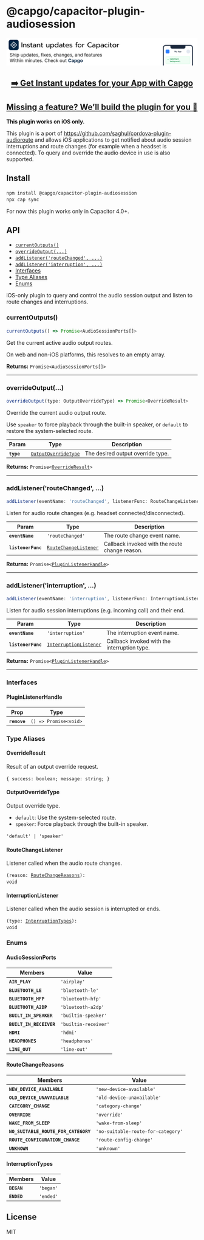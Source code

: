 # @capgo/capacitor-plugin-audiosession
 <a href="https://capgo.app/"><img src='https://raw.githubusercontent.com/Cap-go/capgo/main/assets/capgo_banner.png' alt='Capgo - Instant updates for capacitor'/></a>

<div align="center">
  <h2><a href="https://capgo.app/?ref=plugin"> ➡️ Get Instant updates for your App with Capgo</a></h2>
  <h2><a href="https://capgo.app/consulting/?ref=plugin"> Missing a feature? We’ll build the plugin for you 💪</a></h2>
</div>


**This plugin works on iOS only.**

This plugin is a port of <https://github.com/saghul/cordova-plugin-audioroute> and allows iOS applications to get notified about audio session interruptions and route changes (for example when a headset is connected). To query and override the audio device in use is also supported.

## Install

```bash
npm install @capgo/capacitor-plugin-audiosession
npx cap sync
```

For now this plugin works only in Capacitor 4.0+.

## API

<docgen-index>

* [`currentOutputs()`](#currentoutputs)
* [`overrideOutput(...)`](#overrideoutput)
* [`addListener('routeChanged', ...)`](#addlistenerroutechanged-)
* [`addListener('interruption', ...)`](#addlistenerinterruption-)
* [Interfaces](#interfaces)
* [Type Aliases](#type-aliases)
* [Enums](#enums)

</docgen-index>

<docgen-api>
<!--Update the source file JSDoc comments and rerun docgen to update the docs below-->

iOS-only plugin to query and control the audio session output and listen to
route changes and interruptions.

### currentOutputs()

```typescript
currentOutputs() => Promise<AudioSessionPorts[]>
```

Get the current active audio output routes.

On web and non-iOS platforms, this resolves to an empty array.

**Returns:** <code>Promise&lt;AudioSessionPorts[]&gt;</code>

--------------------


### overrideOutput(...)

```typescript
overrideOutput(type: OutputOverrideType) => Promise<OverrideResult>
```

Override the current audio output route.

Use `speaker` to force playback through the built-in speaker, or
`default` to restore the system-selected route.

| Param      | Type                                                              | Description                       |
| ---------- | ----------------------------------------------------------------- | --------------------------------- |
| **`type`** | <code><a href="#outputoverridetype">OutputOverrideType</a></code> | The desired output override type. |

**Returns:** <code>Promise&lt;<a href="#overrideresult">OverrideResult</a>&gt;</code>

--------------------


### addListener('routeChanged', ...)

```typescript
addListener(eventName: 'routeChanged', listenerFunc: RouteChangeListener) => Promise<PluginListenerHandle>
```

Listen for audio route changes (e.g. headset connected/disconnected).

| Param              | Type                                                                | Description                                    |
| ------------------ | ------------------------------------------------------------------- | ---------------------------------------------- |
| **`eventName`**    | <code>'routeChanged'</code>                                         | The route change event name.                   |
| **`listenerFunc`** | <code><a href="#routechangelistener">RouteChangeListener</a></code> | Callback invoked with the route change reason. |

**Returns:** <code>Promise&lt;<a href="#pluginlistenerhandle">PluginListenerHandle</a>&gt;</code>

--------------------


### addListener('interruption', ...)

```typescript
addListener(eventName: 'interruption', listenerFunc: InterruptionListener) => Promise<PluginListenerHandle>
```

Listen for audio session interruptions (e.g. incoming call) and their end.

| Param              | Type                                                                  | Description                                  |
| ------------------ | --------------------------------------------------------------------- | -------------------------------------------- |
| **`eventName`**    | <code>'interruption'</code>                                           | The interruption event name.                 |
| **`listenerFunc`** | <code><a href="#interruptionlistener">InterruptionListener</a></code> | Callback invoked with the interruption type. |

**Returns:** <code>Promise&lt;<a href="#pluginlistenerhandle">PluginListenerHandle</a>&gt;</code>

--------------------


### Interfaces


#### PluginListenerHandle

| Prop         | Type                                      |
| ------------ | ----------------------------------------- |
| **`remove`** | <code>() =&gt; Promise&lt;void&gt;</code> |


### Type Aliases


#### OverrideResult

Result of an output override request.

<code>{ success: boolean; message: string; }</code>


#### OutputOverrideType

Output override type.
- `default`: Use the system-selected route.
- `speaker`: Force playback through the built-in speaker.

<code>'default' | 'speaker'</code>


#### RouteChangeListener

Listener called when the audio route changes.

<code>(reason: <a href="#routechangereasons">RouteChangeReasons</a>): void</code>


#### InterruptionListener

Listener called when the audio session is interrupted or ends.

<code>(type: <a href="#interruptiontypes">InterruptionTypes</a>): void</code>


### Enums


#### AudioSessionPorts

| Members                 | Value                           |
| ----------------------- | ------------------------------- |
| **`AIR_PLAY`**          | <code>'airplay'</code>          |
| **`BLUETOOTH_LE`**      | <code>'bluetooth-le'</code>     |
| **`BLUETOOTH_HFP`**     | <code>'bluetooth-hfp'</code>    |
| **`BLUETOOTH_A2DP`**    | <code>'bluetooth-a2dp'</code>   |
| **`BUILT_IN_SPEAKER`**  | <code>'builtin-speaker'</code>  |
| **`BUILT_IN_RECEIVER`** | <code>'builtin-receiver'</code> |
| **`HDMI`**              | <code>'hdmi'</code>             |
| **`HEADPHONES`**        | <code>'headphones'</code>       |
| **`LINE_OUT`**          | <code>'line-out'</code>         |


#### RouteChangeReasons

| Members                              | Value                                         |
| ------------------------------------ | --------------------------------------------- |
| **`NEW_DEVICE_AVAILABLE`**           | <code>'new-device-available'</code>           |
| **`OLD_DEVICE_UNAVAILABLE`**         | <code>'old-device-unavailable'</code>         |
| **`CATEGORY_CHANGE`**                | <code>'category-change'</code>                |
| **`OVERRIDE`**                       | <code>'override'</code>                       |
| **`WAKE_FROM_SLEEP`**                | <code>'wake-from-sleep'</code>                |
| **`NO_SUITABLE_ROUTE_FOR_CATEGORY`** | <code>'no-suitable-route-for-category'</code> |
| **`ROUTE_CONFIGURATION_CHANGE`**     | <code>'route-config-change'</code>            |
| **`UNKNOWN`**                        | <code>'unknown'</code>                        |


#### InterruptionTypes

| Members     | Value                |
| ----------- | -------------------- |
| **`BEGAN`** | <code>'began'</code> |
| **`ENDED`** | <code>'ended'</code> |

</docgen-api>

## License

MIT

